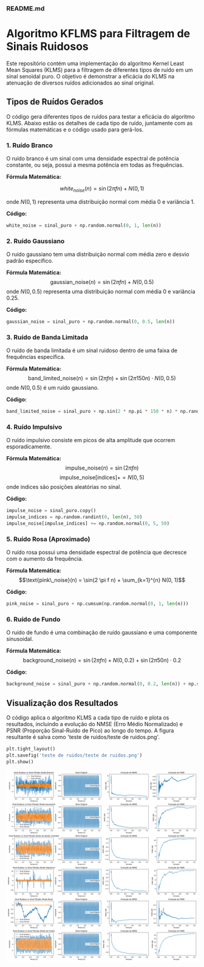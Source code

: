 ### README.md

# Algoritmo KFLMS para Filtragem de Sinais Ruidosos

Este repositório contém uma implementação do algoritmo Kernel Least Mean Squares (KLMS) para a filtragem de diferentes tipos de ruído em um sinal senoidal puro. O objetivo é demonstrar a eficácia do KLMS na atenuação de diversos ruídos adicionados ao sinal original.

## Tipos de Ruídos Gerados

O código gera diferentes tipos de ruídos para testar a eficácia do algoritmo KLMS. Abaixo estão os detalhes de cada tipo de ruído, juntamente com as fórmulas matemáticas e o código usado para gerá-los.

### 1. Ruído Branco
O ruído branco é um sinal com uma densidade espectral de potência constante, ou seja, possui a mesma potência em todas as frequências.

**Fórmula Matemática:**

$$white_{noise}(n) = \sin(2 \pi f n) + N(0, 1)$$

onde $N(0, 1)$ representa uma distribuição normal com média 0 e variância 1.

**Código:**
```python
white_noise = sinal_puro + np.random.normal(0, 1, len(n))
```

### 2. Ruído Gaussiano
O ruído gaussiano tem uma distribuição normal com média zero e desvio padrão específico.

**Fórmula Matemática:**
$$\text{gaussian\_noise}(n) = \sin(2 \pi f n) + N(0, 0.5)$$
onde $N(0, 0.5)$ representa uma distribuição normal com média 0 e variância 0.25.

**Código:**
```python
gaussian_noise = sinal_puro + np.random.normal(0, 0.5, len(n))
```

### 3. Ruído de Banda Limitada
O ruído de banda limitada é um sinal ruidoso dentro de uma faixa de frequências específica.

**Fórmula Matemática:**
$$\text{band\_limited\_noise}(n) = \sin(2 \pi f n) + \sin(2 \pi 150 n) \cdot N(0, 0.5)$$
onde $N(0, 0.5)$ é um ruído gaussiano.

**Código:**
```python
band_limited_noise = sinal_puro + np.sin(2 * np.pi * 150 * n) * np.random.normal(0, 0.5, len(n))
```

### 4. Ruído Impulsivo
O ruído impulsivo consiste em picos de alta amplitude que ocorrem esporadicamente.

**Fórmula Matemática:**
$$\text{impulse\_noise}(n) = \sin(2 \pi f n)$$
$$\text{impulse\_noise}[\text{indices}] += N(0, 5)$$
onde $\text{indices}$ são posições aleatórias no sinal.

**Código:**
```python
impulse_noise = sinal_puro.copy()
impulse_indices = np.random.randint(0, len(n), 50)
impulse_noise[impulse_indices] += np.random.normal(0, 5, 50)
```

### 5. Ruído Rosa (Aproximado)
O ruído rosa possui uma densidade espectral de potência que decresce com o aumento da frequência.

**Fórmula Matemática:**
$$\text{pink\_noise}(n) = \sin(2 \pi f n) + \sum_{k=1}^{n} N(0, 1)$$

**Código:**
```python
pink_noise = sinal_puro + np.cumsum(np.random.normal(0, 1, len(n)))
```

### 6. Ruído de Fundo
O ruído de fundo é uma combinação de ruído gaussiano e uma componente sinusoidal.

**Fórmula Matemática:**
$$\text{background\_noise}(n) = \sin(2 \pi f n) + N(0, 0.2) + \sin(2 \pi 50 n) \cdot 0.2$$

**Código:**
```python
background_noise = sinal_puro + np.random.normal(0, 0.2, len(n)) + np.sin(2 * np.pi * 50 * n) * 0.2
```

## Visualização dos Resultados

O código aplica o algoritmo KLMS a cada tipo de ruído e plota os resultados, incluindo a evolução do NMSE (Erro Médio Normalizado) e PSNR (Proporção Sinal-Ruído de Pico) ao longo do tempo. A figura resultante é salva como 'teste de ruidos/teste de ruidos.png'.

```python
plt.tight_layout()
plt.savefig('teste de ruidos/teste de ruidos.png')
plt.show()
```

![Resultados](teste%20de%20ruidos.png)